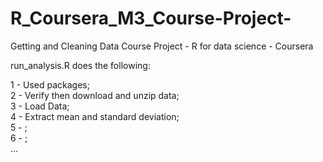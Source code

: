 # R_Coursera_M3_Course-Project-
Getting and Cleaning Data Course Project - R for data science - Coursera  

run_analysis.R does the following:  

1 - Used packages;  
2 - Verify then download and unzip data;  
3 - Load Data;  
4 - Extract mean and standard deviation;  
5 - ;  
6 - ;  
...  
